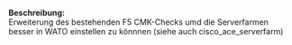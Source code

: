 
**Beschreibung:**  
Erweiterung des bestehenden F5 CMK-Checks umd die Serverfarmen besser in WATO einstellen zu könnnen (siehe auch cisco_ace_serverfarm)
